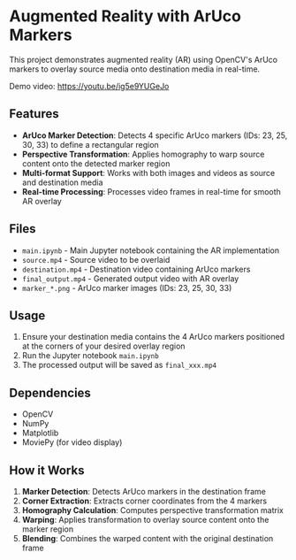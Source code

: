 # Augmented Reality with ArUco Markers

This project demonstrates augmented reality (AR) using OpenCV's ArUco markers to overlay source media onto destination media in real-time.

Demo video: https://youtu.be/ig5e9YUGeJo

## Features

- **ArUco Marker Detection**: Detects 4 specific ArUco markers (IDs: 23, 25, 30, 33) to define a rectangular region
- **Perspective Transformation**: Applies homography to warp source content onto the detected marker region
- **Multi-format Support**: Works with both images and videos as source and destination media
- **Real-time Processing**: Processes video frames in real-time for smooth AR overlay

## Files

- `main.ipynb` - Main Jupyter notebook containing the AR implementation
- `source.mp4` - Source video to be overlaid
- `destination.mp4` - Destination video containing ArUco markers
- `final_output.mp4` - Generated output video with AR overlay
- `marker_*.png` - ArUco marker images (IDs: 23, 25, 30, 33)

## Usage

1. Ensure your destination media contains the 4 ArUco markers positioned at the corners of your desired overlay region
2. Run the Jupyter notebook `main.ipynb`
3. The processed output will be saved as `final_xxx.mp4`

## Dependencies

- OpenCV
- NumPy
- Matplotlib
- MoviePy (for video display)

## How it Works

1. **Marker Detection**: Detects ArUco markers in the destination frame
2. **Corner Extraction**: Extracts corner coordinates from the 4 markers
3. **Homography Calculation**: Computes perspective transformation matrix
4. **Warping**: Applies transformation to overlay source content onto the marker region
5. **Blending**: Combines the warped content with the original destination frame